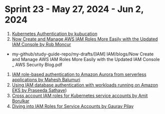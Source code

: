 <h1>Sprint 23 - May 27, 2024 - Jun 2, 2024</h1>

1. [Kubernetes Authentication by kubucation](https://www.youtube.com/playlist?list=PLShDm2AZYnK22Gqm5UJJ5WlUm48AYhHQ_)
1. [Now Create and Manage AWS IAM Roles More Easily with the Updated IAM Console by Rob Moncur](https://aws.amazon.com/blogs/security/now-create-and-manage-aws-iam-roles-more-easily-with-the-updated-iam-console/)
- my-github/study-guide-repo/my-drafts/[IAM] IAM/blogs/Now Create and Manage AWS IAM Roles More Easily with the Updated IAM Console _ AWS Security Blog.pdf
1. [IAM role-based authentication to Amazon Aurora from serverless applications by Mahesh Balumuri](https://aws.amazon.com/blogs/database/iam-role-based-authentication-to-amazon-aurora-from-serverless-applications/)
1. [Using IAM database authentication with workloads running on Amazon EKS by Praseeda Sathaye](https://aws.amazon.com/blogs/containers/using-iam-database-authentication-with-workloads-running-on-amazon-eks/))
1. [Cross account IAM roles for Kubernetes service accounts by Amit Borulkar ](https://aws.amazon.com/blogs/containers/cross-account-iam-roles-for-kubernetes-service-accounts/)
1. [Diving into IAM Roles for Service Accounts by Gaurav Pilay](https://aws.amazon.com/blogs/containers/diving-into-iam-roles-for-service-accounts/)